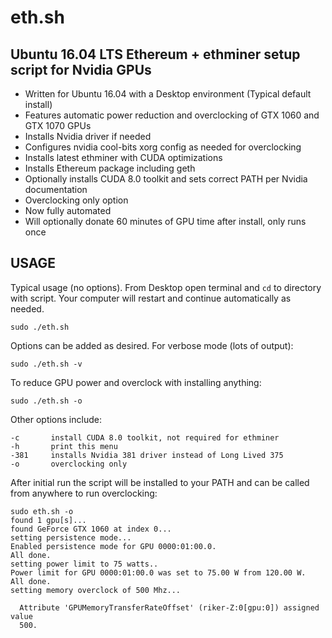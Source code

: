 # eth.sh
## Ubuntu 16.04 LTS Ethereum + ethminer setup script for Nvidia GPUs

- Written for Ubuntu 16.04 with a Desktop environment (Typical default install)
- Features automatic power reduction and overclocking of GTX 1060 and GTX 1070 GPUs
- Installs Nvidia driver if needed
- Configures nvidia cool-bits xorg config as needed for overclocking
- Installs latest ethminer with CUDA optimizations 
- Installs Ethereum package including geth
- Optionally installs CUDA 8.0 toolkit and sets correct PATH per Nvidia documentation
- Overclocking only option
- Now fully automated
- Will optionally donate 60 minutes of GPU time after install, only runs once

## USAGE

Typical usage (no options). From Desktop open terminal and `cd` to directory with script. Your computer will restart and continue automatically as needed.

`sudo ./eth.sh`

Options can be added as desired. For verbose mode (lots of output):

`sudo ./eth.sh -v`

To reduce GPU power and overclock with installing anything:

`sudo ./eth.sh -o`

Other options include:

```-v       enable verbose mode, lots of output
-c       install CUDA 8.0 toolkit, not required for ethminer
-h       print this menu
-381     installs Nvidia 381 driver instead of Long Lived 375
-o       overclocking only
```
After initial run the script will be installed to your PATH and can be called from anywhere to run overclocking:

```
sudo eth.sh -o
found 1 gpu[s]...
found GeForce GTX 1060 at index 0...
setting persistence mode...
Enabled persistence mode for GPU 0000:01:00.0.
All done.
setting power limit to 75 watts..
Power limit for GPU 0000:01:00.0 was set to 75.00 W from 120.00 W.
All done.
setting memory overclock of 500 Mhz...

  Attribute 'GPUMemoryTransferRateOffset' (riker-Z:0[gpu:0]) assigned value
  500.
  ```
  
















